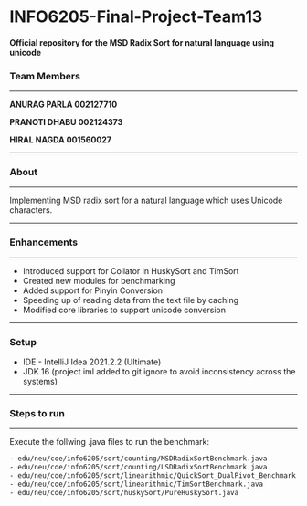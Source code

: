 # INFO6205-Final-Project-Team13
#### Official repository for the MSD Radix Sort for natural language using unicode 

### Team Members 
---
**ANURAG PARLA 002127710** 

**PRANOTI DHABU 002124373**

**HIRAL NAGDA 001560027**

---
### About
---
 Implementing MSD radix sort for a natural language which uses Unicode characters.

---
### Enhancements
---
- Introduced support for Collator in HuskySort and TimSort 
- Created new modules for benchmarking 
- Added support for Pinyin Conversion
- Speeding up of reading data from the text file by caching
- Modified core libraries to support unicode conversion
---
### Setup
- IDE - IntelliJ Idea 2021.2.2 (Ultimate)
- JDK 16 (project iml added to git ignore to avoid inconsistency across the systems)
---
### Steps to run
---
Execute the follwing .java files to run the benchmark: 
```sh
- edu/neu/coe/info6205/sort/counting/MSDRadixSortBenchmark.java
- edu/neu/coe/info6205/sort/counting/LSDRadixSortBenchmark.java
- edu/neu/coe/info6205/sort/linearithmic/QuickSort_DualPivot_Benchmark.java
- edu/neu/coe/info6205/sort/linearithmic/TimSortBenchmark.java
- edu/neu/coe/info6205/sort/huskySort/PureHuskySort.java
```

















   
